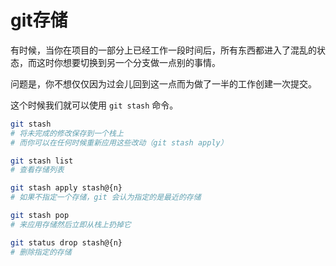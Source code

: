 # git存储

有时候，当你在项目的一部分上已经工作一段时间后，所有东西都进入了混乱的状态，而这时你想要切换到另一个分支做一点别的事情。

问题是，你不想仅仅因为过会儿回到这一点而为做了一半的工作创建一次提交。

这个时候我们就可以使用 `git stash` 命令。

```bash
git stash
# 将未完成的修改保存到一个栈上
# 而你可以在任何时候重新应用这些改动（git stash apply）

git stash list
# 查看存储列表

git stash apply stash@{n}
# 如果不指定一个存储，git 会认为指定的是最近的存储

git stash pop
# 来应用存储然后立即从栈上扔掉它

git status drop stash@{n}
# 删除指定的存储
```
